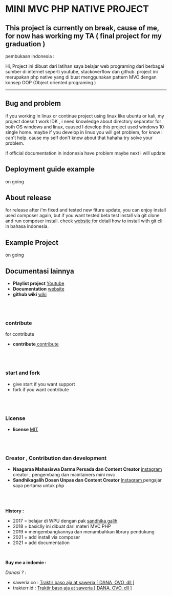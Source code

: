 <!-- title -->

# MINI MVC PHP NATIVE PROJECT

## This project is currently on break, cause of me, for now has working my TA ( final project for my graduation )

<!-- Description -->
<p>pembukaan indonesia : </p>
<p>Hi, Project ini dibuat dari latihan saya belajar web programing dari berbagai sumber di internet seperti youtube, stackoverflow dan github. project ini merupakan php native yang di buat menggunakan pattern MVC dengan konsep OOP (Object oriented programing )</p>

---

## Bug and problem

if you working in linux or continue project using linux like ubuntu or kali, my project doesn't work IDK , i need knowledge about directory separator for both OS windows and linux, caused I develop this project used windows 10 single home. maybe if you develop in linux you will get problem, for know i can't help. cause my self don't know about that hahaha try solve your problem.

if official documentation in indonesia have problem maybe next i will update

## Deployment guide example

on going

## About release

for release after i'm fixed and tested new fiture update, you can enjoy install used composer again, but if you want tested beta test install via git clone and run composer install. check [ website ](http://docs.minimvcphp.nagara.my.id/) for detail how to install with git cli in bahasa indonesia.

## Example Project

on going

<!-- table of content YT -->

## Documentasi lainnya

- **Playlist project** [ Youtube ](https://www.youtube.com/playlist?list=PLK5_CL-hAKCf-H7snj3RlLVjrkJ7yql6o)
- **Documentation** [ website ](http://docs.minimvcphp.nagara.my.id/)
- **github wiki** [ wiki ](https://github.com/naagaraa/mini-mvc-php-native/wiki)

<br><br>

### contribute

for contribute

- **contribute**[ contribute ](https://github.com/naagaraa/mini-mvc-php-native/blob/master/CONTRIBUTING.md)

<br><br>

### start and fork

- give start if you want support
- fork if you want contribute

<br><br>

### License

- **license** [ MIT ](https://github.com/naagaraa/mini-mvc-php-native/blob/master/LICENSE.MD)

<br><br>

### Creator , Contribution dan development

- **Naagaraa Mahasiswa Darma Persada dan Content Creator** [ instagram ](https://www.instagram.com/naagaraa/) creator , pengembang dan maintainers mini mvc
- **Sandhikagalih Dosen Unpas dan Content Creator** [ Instagram ](https://www.instagram.com/sandhikagalih/) pengajar saya pertama untuk php

<br><br>

**History :**

- 2017 = belajar di WPU dengan pak [ sandhika galih ](https://github.com/sandhikagalih)
- 2018 = basiclly ini dibuat dari materi MVC PHP
- 2019 = mengembangkannya dan menambahkan library pendukung
- 2021 = add install via composer
- 2021 = add documentation

<br>

<!-- Links -->

**Buy me a indomie :**

_Donasi ?_ :

- saweria.co : [ Traktir baso aja at saweria [ DANA, OVO, dll ] ](https://saweria.co/naagaraa)
- trakterr.id : [ Traktir baso aja at saweria [ DANA, OVO, dll ] ](https://trakteer.id/naagaraa)
